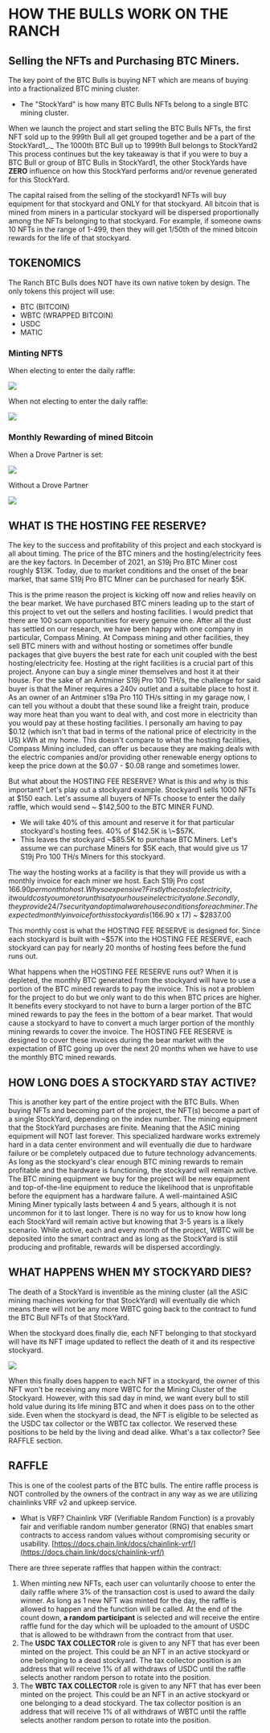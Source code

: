 # HOW THE BULLS WORK ON THE  RANCH

## Selling the NFTs and Purchasing BTC Miners.&#x20;

The key point of the BTC Bulls is buying NFT which are means of buying into a fractionalized BTC mining cluster.

* The "StockYard" is how many BTC Bulls NFTs belong to a single BTC mining cluster.&#x20;

When we launch the project and start selling the BTC Bulls NFTs, the first NFT sold up to the 999th Bull all get grouped together and be a part of the StockYard1_._ The 1000th BTC Bull up to 1999th Bull belongs to StockYard2 This process continues but the key takeaway is that if you were to buy a BTC Bull or group of BTC Bulls in StockYard1, the other StockYards have **ZERO** influence on how this StockYard performs and/or revenue generated for this StockYard.

The capital raised from the selling of the stockyard1 NFTs will buy equipment for that stockyard and ONLY for that stockyard. All bitcoin that is mined from miners in a particular stockyard will be dispersed proportionally among the NFTs belonging to that stockyard. For example, if someone owns 10 NFTs in the range of 1-499, then they will get 1/50th of the mined bitcoin rewards for the life of that stockyard.&#x20;





## TOKENOMICS&#x20;

The Ranch BTC Bulls does NOT have its own native token by design. The only tokens this project will use:&#x20;

* BTC (BITCOIN)
* WBTC (WRAPPED BITCOIN)
* USDC&#x20;
* MATIC &#x20;



### Minting NFTS

When electing to enter the daily raffle: &#x20;

![](<../../.gitbook/assets/image (3).png>)

When not electing to enter the daily raffle:&#x20;

![](<../../.gitbook/assets/image (2).png>)





### Monthly Rewarding of mined Bitcoin&#x20;

When a Drove Partner is set:&#x20;

![](<../../.gitbook/assets/image (3) (1).png>)

Without a Drove Partner

![](<../../.gitbook/assets/image (4).png>)











## WHAT IS THE HOSTING FEE RESERVE?

The key to the success and profitability of this project and each stockyard is all about timing. The price of the BTC miners and the hosting/electricity fees are the key factors. In December of 2021, an S19j Pro BTC Miner cost roughly $13K. Today, due to market conditions and the onset of the bear market, that same S19j Pro BTC MIner can be purchased for nearly $5K.&#x20;

This is the prime reason the project is kicking off now and relies heavily on the bear market. We have purchased BTC miners leading up to the start of this project to vet out the sellers and hosting facilities. I would predict that there are 100 scam opportunities for every genuine one. After all the dust has settled on our research, we have been happy with one company in particular, Compass Mining.  At Compass mining and other facilities, they sell BTC miners with and without hosting or sometimes offer bundle packages that give buyers the best rate for each unit coupled with the best hosting/electricity fee. Hosting at the right facilities is a crucial part of this project. Anyone can buy a single miner themselves and host it at their house. For the sake of an Antminer S19j Pro 100 TH/s,  the challenge for said buyer is that the Miner requires a 240v outlet and a suitable place to host it. As an owner of an Antminer s19a Pro 110 TH/s sitting in my garage now, I can tell you without a doubt that these sound like a freight train, produce way more heat than you want to deal with, and cost more in electricity than you would pay at these hosting facilities. I personally am having to pay $0.12 (which isn't that bad in terms of the national price of electricity in the US) kWh at my home. This doesn't compare to what the hosting facilities, Compass Mining included, can offer us because they are making deals with the electric companies and/or providing other renewable energy options to keep the price down at the $0.07 - $0.08 range and sometimes lower.

But what about the HOSTING FEE RESERVE? What is this and why is this important? Let's play out a stockyard example. Stockyard1 sells 1000 NFTs at $150 each. Let's assume all buyers of NFTs choose to enter the daily raffle, which would send  \~ $142,500 to the BTC MINER FUND.&#x20;

* We will take 40% of this amount and reserve it for that particular stockyard's hosting fees. 40% of $142.5K is \~$57K.&#x20;
* This leaves the stockyard \~$85.5K to purchase BTC Miners. Let's assume we can purchase Miners for $5K each, that would give us 17 S19j Pro 100 TH/s Miners for this stockyard.&#x20;

The way the hosting works at a facility is that they will provide us with a monthly invoice for each miner we host. Each S19j Pro cost $166.90 per month to host. Why so expensive? Firstly the cost of electricity, it would cost you more to run this at your house in electricity alone. Secondly, they provide 24/7 security and optimal warehouse conditions for each miner.  The expected monthly invoice for this stockyard is ($166.90 x 17) \~ $2837.00&#x20;

This monthly cost is what the HOSTING FEE RESERVE is designed for. Since each stockyard is built with \~$57K into the HOSTING FEE RESERVE, each stockyard can pay for nearly 20 months of hosting fees before the fund runs out.&#x20;

What happens when the HOSTING FEE RESERVE runs out? When it is depleted, the monthly BTC generated from the stockyard will have to use a portion of the BTC mined rewards to pay the invoice. This is not a problem for the project to do but we only want to do this when BTC prices are higher. It benefits every stockyard to not have to burn a larger portion of the BTC mined rewards to pay the fees in the bottom of a bear market. That would cause a stockyard to have to convert a much larger portion of the monthly mining rewards to cover the invoice. The HOSTING FEE RESERVE is designed to cover these invoices during the bear market with the expectation of BTC going up over the next 20 months when we have to use the monthly BTC mined rewards.&#x20;

## HOW LONG DOES A STOCKYARD STAY ACTIVE? &#x20;

This is another key part of the entire project with the BTC Bulls. When buying NFTs and becoming part of the project, the NFT(s) become a part of a single StockYard, depending on the index number. The mining equipment that the StockYard purchases are finite. Meaning that the ASIC mining equipment will NOT last forever. This specialized hardware works extremely hard in a data center environment and will eventually die due to hardware failure or be completely outpaced due to future technology advancements. As long as the stockyard's clear enough BTC mining rewards to remain profitable and the hardware is functioning, the stockyard will remain active. The BTC mining equipment we buy for the project will be new equipment and top-of-the-line equipment to reduce the likelihood that is unprofitable before the equipment has a hardware failure. A well-maintained ASIC Mining Miner typically lasts between 4 and 5 years, although it is not uncommon for it to last longer. There is no way for us to know how long each StockYard will remain active but knowing that 3-5 years is a likely scenario. While active, each and every month of the project, WBTC will be deposited into the smart contract and as long as the StockYard is still producing and profitable, rewards will be dispersed accordingly.



## WHAT HAPPENS WHEN MY STOCKYARD DIES?

The death of a StockYard is inventible as the mining cluster (all the ASIC mining machines working for that StockYard) will eventually die which means there will not be any more WBTC going back to the contract to fund the BTC Bull NFTs of that StockYard.&#x20;

When the stockyard does finally die, each NFT belonging to that stockyard will have its NFT image updated to reflect the death of it and its respective stockyard.&#x20;

![](<../../.gitbook/assets/image (9).png>)

When this finally does happen to each NFT in a stockyard, the owner of this NFT won't be receiving any more WBTC for the Mining Cluster of the Stockyard. However, with this sad day in mind, we want every bull to still hold value during its life mining BTC and when it does pass on to the other side. Even when the stockyard is dead, the NFT is eligible to be selected as the USDC tax collector or the WBTC tax collector. We reserved these positions to be held by the living and dead alike.  What's a tax collector? See RAFFLE section.&#x20;



## RAFFLE

This is one of the coolest parts of the BTC bulls. The entire raffle process is NOT controlled by the owners of the contract in any way as we are utilizing chainlinks VRF v2 and upkeep service.&#x20;

* What is VRF?  Chainlink VRF (Verifiable Random Function) is a provably fair and verifiable random number generator (RNG) that enables smart contracts to access random values without compromising security or usability. [https://docs.chain.link/docs/chainlink-vrf/](https://docs.chain.link/docs/chainlink-vrf/)

There are three seperate raffles that happen within the contract:&#x20;

1. When minting new NFTs, each user can voluntarily choose to enter the daily raffle where 3% of the transaction cost is used to award the daily winner. As long as 1 new NFT was minted for the day, the raffle is allowed to happen and the function will be called. At the end of the count down, **a random participant** is selected and will receive the entire raffle fund for the day which will be uploaded to the amount of USDC that is allowed to be withdrawn from the contract from that user.
2. The **USDC TAX COLLECTOR** role is given to any NFT that has ever been minted on the project. This could be an NFT in an active stockyard or one belonging to a dead stockyard. The tax collector position is an address that will receive 1% of all withdraws of USDC until the raffle selects another random person to rotate into the position.&#x20;
3. The **WBTC TAX COLLECTOR** role is given to any NFT that has ever been minted on the project. This could be an NFT in an active stockyard or one belonging to a dead stockyard. The tax collector position is an address that will receive 1% of all withdraws of WBTC until the raffle selects another random person to rotate into the position.&#x20;



&#x20;

## &#x20;
